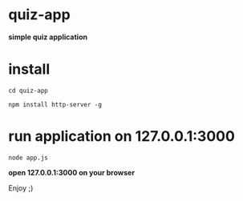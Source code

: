 # quiz-app
<b>simple quiz application</b>

# install 
`cd quiz-app`

`npm install http-server -g`

# run application on 127.0.0.1:3000
`node app.js`

<b>open 127.0.0.1:3000 on your browser</b>


Enjoy ;)
